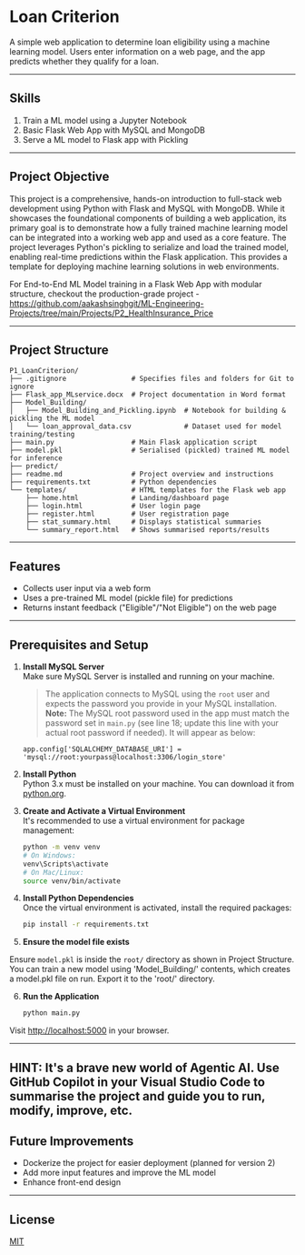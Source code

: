 # Loan Criterion

A simple web application to determine loan eligibility using a machine learning model. Users enter information on a web page, and the app predicts whether they qualify for a loan.

---
## Skills

1. Train a ML model using a Jupyter Notebook
2. Basic Flask Web App with MySQL and MongoDB
3. Serve a ML model to Flask app with Pickling

---

## Project Objective

This project is a comprehensive, hands-on introduction to full-stack web development using Python with Flask and MySQL with MongoDB. While it showcases the foundational components of building a web application, its primary goal is to demonstrate how a fully trained machine learning model can be integrated into a working web app and used as a core feature. The project leverages Python's pickling to serialize and load the trained model, enabling real-time predictions within the Flask application. This provides a template for deploying machine learning solutions in web environments.

For End-to-End ML Model training in a Flask Web App with modular structure, checkout the production-grade project - https://github.com/aakashsinghgit/ML-Engineering-Projects/tree/main/Projects/P2_HealthInsurance_Price

---
## Project Structure

```
P1_LoanCriterion/
├── .gitignore                # Specifies files and folders for Git to ignore
├── Flask_app_MLservice.docx  # Project documentation in Word format
├── Model_Building/        
│   ├── Model_Building_and_Pickling.ipynb  # Notebook for building & pickling the ML model
│   └── loan_approval_data.csv             # Dataset used for model training/testing
├── main.py                   # Main Flask application script
├── model.pkl                 # Serialised (pickled) trained ML model for inference
├── predict/                  
├── readme.md                 # Project overview and instructions
├── requirements.txt          # Python dependencies
└── templates/                # HTML templates for the Flask web app
    ├── home.html             # Landing/dashboard page
    ├── login.html            # User login page
    ├── register.html         # User registration page
    ├── stat_summary.html     # Displays statistical summaries
    └── summary_report.html   # Shows summarised reports/results
```

---

## Features

- Collects user input via a web form
- Uses a pre-trained ML model (pickle file) for predictions
- Returns instant feedback ("Eligible"/"Not Eligible") on the web page

---

## Prerequisites and Setup

1. **Install MySQL Server**  
   Make sure MySQL Server is installed and running on your machine.  
   > The application connects to MySQL using the `root` user and expects the password you provide in your MySQL installation.   
   > **Note:** The MySQL root password used in the app must match the password set in `main.py` (see line 18; update this line with your actual root password if needed).
   > It will appear as below:
   ```
   app.config['SQLALCHEMY_DATABASE_URI'] = 'mysql://root:yourpass@localhost:3306/login_store'
   ```

2. **Install Python**  
   Python 3.x must be installed on your machine. You can download it from [python.org](https://www.python.org/downloads/).

3. **Create and Activate a Virtual Environment**  
   It's recommended to use a virtual environment for package management:
   ```sh
   python -m venv venv
   # On Windows:
   venv\Scripts\activate
   # On Mac/Linux:
   source venv/bin/activate
   ```

4. **Install Python Dependencies**  
   Once the virtual environment is activated, install the required packages:
   ```sh
   pip install -r requirements.txt
   ```
5. **Ensure the model file exists**

Ensure `model.pkl` is inside the `root/` directory as shown in Project Structure.   
You can train a new model using 'Model_Building/' contents, which creates a model.pkl file on run. Export it to the 'root/' directory.

6. **Run the Application**  
   ```sh
   python main.py
   ```
Visit [http://localhost:5000](http://localhost:5000) in your browser.

---
## HINT: It's a brave new world of Agentic AI. Use GitHub Copilot in your Visual Studio Code to summarise the project and guide you to run, modify, improve, etc. 
## Future Improvements

- Dockerize the project for easier deployment (planned for version 2)
- Add more input features and improve the ML model
- Enhance front-end design

---

## License

[MIT](LICENSE)
